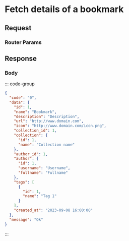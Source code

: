 # Fetch details of a bookmark

<Api method="get" endpoint="/api/bookmark/:id" description="Returns a bookmark details for the given bookmark ID." />

## Request

<ApiAuth />

### Router Params

<div class="parameters">
  <ApiParam
    name="id"
    type="number"
    description="ID of the bookmark."
    required
  />
</div>

## Response

<ApiSchema data-type="IBookmarkModel" />

<!--@include: @models/bookmark.md-->

### Body <Badge type="info" text="application/json" class="float-right mt-1" />

::: code-group

```json [SUCCESS]
{
  "code": "0",
  "data": {
    "id": 1,
    "name": "Bookmark",
    "description": "Description",
    "url": "http://www.domain.com",
    "icon": "http://www.domain.com/icon.png",
    "collection_id": 1,
    "collection": {
      "id": 1,
      "name": "Collection name"
    },
    "author_id": 1,
    "author": {
      "id": 1,
      "username": "Username",
      "fullname": "Fullname"
    },
    "tags": [
      {
        "id": 1,
        "name": "Tag 1"
      }
    ],
    "created_at": "2023-09-08 16:00:00"
  },
  "message": "Ok"
}
```

<!--@include: @reference/schemas/codes/BOOKMARK_NOT_FOUND.md-->

:::
